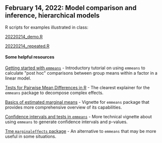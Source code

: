 ## February 14, 2022: Model comparison and inference, hierarchical models 

R scripts for examples illustrated in class:

[20220214_demo.R](./20220214_demo.R)

[20220214_repeated.R](./20220214_repeated.R)

#### Some helpful resources

[Getting started with `emmeans`](https://aosmith.rbind.io/2019/03/25/getting-started-with-emmeans/) - Introductory tutorial on using `emmeans` to calculate "post hoc" comparisons between group means within a factor in a linear model.

[Tests for Pairwise Mean Differences in R](https://timmastny.com/blog/tests-pairwise-categorical-mean-emmeans-contrast/) - The clearest explainer for the `emmeans` package to decompose complex effects.

[Basics of estimated marginal means](https://cran.r-project.org/web/packages/emmeans/vignettes/basics.html) - Vignette for `emmeans` package that provides more comprehensive overview of its capabilities.

[Confidence intervals and tests in `emmeans`](https://cran.r-project.org/web/packages/emmeans/vignettes/confidence-intervals.html) - More technical vignette about using `emmeans` to generate confidence intervals and p-values.

[Tme `marginaleffects` package](https://vincentarelbundock.github.io/marginaleffects/) - An alternative to `emmeans` that may be more useful in some situations.
